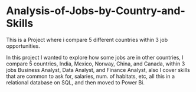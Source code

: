 # Analysis-of-Jobs-by-Country-and-Skills
This is a Project where i compare 5 different countries within 3 job opportunities.

In this project I wanted to explore how some jobs are in other countries, I compare 5 countries, India, Mexico, Norway, China, and Canada, within 3 jobs Business Analyst, Data Analyst, and Finance Analyst, also I cover skills that are common to ask for, salaries, num. of habitats, etc, all this in a relational database on SQL, and then moved to Power Bi.
